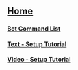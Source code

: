 ## [Home](https://github.com/dawgeth/couchbot/wiki)  
#### [Bot Command List](https://github.com/dawgeth/CouchBot/wiki/Bot-Command-List)  
#### [Text - Setup Tutorial](https://github.com/dawgeth/CouchBot/wiki/Setup-Tutorial)  
#### [Video - Setup Tutorial](https://github.com/dawgeth/CouchBot/wiki/Setup-Video)

